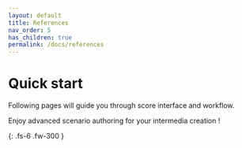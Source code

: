 ```yaml
---
layout: default
title: References
nav_order: 5
has_children: true
permalink: /docs/references
---
```


# Quick start

Following pages will guide you through score interface and workflow.

Enjoy advanced scenario authoring for your intermedia creation !

{: .fs-6 .fw-300 }

